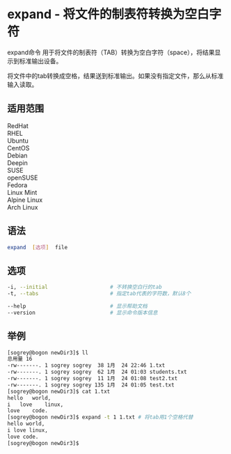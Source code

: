 # expand - 将文件的制表符转换为空白字符 

expand命令 用于将文件的制表符（TAB）转换为空白字符（space），将结果显示到标准输出设备。

将文件中的tab转换成空格，结果送到标准输出。如果没有指定文件，那么从标准输入读取。

## 适用范围

<!-- <div class="svg linux">Linux</div> -->
<div class="svg redhat">RedHat</div>
<div class="svg rhel">RHEL</div>
<div class="svg ubuntu">Ubuntu</div>
<div class="svg centos">CentOS</div>
<div class="svg debian">Debian</div>
<div class="svg deepin">Deepin</div>
<div class="svg suse">SUSE</div>
<div class="svg opensuse">openSUSE</div>
<div class="svg fedora">Fedora</div>
<div class="svg linuxmint">Linux Mint</div>
<!-- <div class="svg mxlinux">MX Linux</div> -->
<div class="svg alpinelinux">Alpine Linux</div>
<div class="svg archlinux">Arch Linux</div>

## 语法

``` bash
expand  [选项]  file
```

## 选项

``` bash
-i, --initial                    # 不转换空白行的tab
-t, --tabs                       # 指定tab代表的字符数，默认8个

--help                           # 显示帮助文档
--version                        # 显示命令版本信息
```
## 举例

``` bash
[sogrey@bogon newDir3]$ ll
总用量 16
-rw-------. 1 sogrey sogrey  38 1月  24 22:46 1.txt
-rw-------. 1 sogrey sogrey  62 1月  24 01:03 students.txt
-rw-------. 1 sogrey sogrey  11 1月  24 01:08 test2.txt
-rw-------. 1 sogrey sogrey 135 1月  24 01:05 test.txt
[sogrey@bogon newDir3]$ cat 1.txt
hello	world,
i	love	linux,
love	code.
[sogrey@bogon newDir3]$ expand -t 1 1.txt # 将tab用1个空格代替
hello world,
i love linux,
love code.
[sogrey@bogon newDir3]$ 
```
